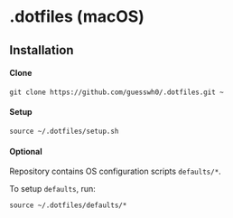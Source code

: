 # .dotfiles (macOS)

## Installation

#### Clone

    git clone https://github.com/guesswh0/.dotfiles.git ~

#### Setup

    source ~/.dotfiles/setup.sh

#### Optional

Repository contains OS configuration scripts `defaults/*`. 

To setup `defaults`, run:

    source ~/.dotfiles/defaults/*







